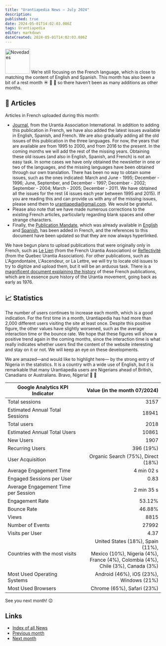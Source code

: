 ```yaml
---
title: "Urantiapedia News — July 2024"
description: 
published: true
date: 2024-05-01T14:02:03.086Z
tags: Urantiapedia
editor: markdown
dateCreated: 2024-05-01T14:02:03.086Z
---
```


<img src="/_assets/svg/icon-news.svg" alt="Novedades" style="width: 80px;"> We’re still focusing on the French language, which is close to matching the content of English and Spanish. This month has also been a bit of a rest month :sunny: :beer: :sunrise_over_mountains: so there haven’t been as many additions as other months.

## :page_with_curl: Articles

Articles in French uploaded during this month:

- [Journal](/fr/index/articles_iua_journal), from the Urantia Association International. In addition to adding this publication in French, we have also added the latest issues available in English, Spanish, and French. We are also gradually adding all the old issues of this publication in the three languages. For now, the years that are available are from 1995 to 2000, and from 2016 to the present. In the coming months we will add the rest of the missing years. Obtaining these old issues (and also in English, Spanish, and French) is not an easy task. In some cases we have only obtained the newsletter in one or two of the languages, and the missing languages ​​have been obtained through our own translation. There has been no way to obtain some issues, such as the ones indicated: March and June - 1995; December - 1996; June, September, and December - 1997; December - 2002; September - 2004; March - 2005; December - 2011. We have obtained all the issues for the rest (4 issues each year between 1995 and 2015). If you are reading this and can provide us with any of the missing issues, please send them to urantiapedia@gmail.com. We would be grateful. 
- Please also note that we have made numerous corrections to the existing French articles, particularly regarding blank spaces and other strange characters.
- Finally, the [Publication Mandate](/fr/article/The_Publication_Mandate), which was already available in [English](/en/article/The_Publication_Mandate) and [Spanish](/es/article/The_Publication_Mandate), has been added in French, and the references to this document have been updated so that they are now always hyperlinked.

We have begun plans to upload publications that were originally only in French, such as [Le Lien](http://lien.urantia.fr/) (from the French Urantia Association) or [Reflectivité](https://www.urantia-quebec.ca/publications/reflectivite) (from the Quebec Urantia Association). For other publications, such as L'Agondontaire, L'Ascendeur, or La Lettre, we will try to locate old issues to try to digitize and upload them, but it will be an arduous task. There is a [magnificent document explaining the history](http://lien.urantia.fr/100supplement.pdf) of these French publications, which are in essence pure history of the Urantia movement, going back as early as 1976.


## :chart_with_upwards_trend: Statistics

The number of users continues to increase each month, which is a good indication. For the first time in a month, Urantiapedia has had more than 2,000 different users visiting the site at least once. Despite this positive figure, the other values ​​have slightly worsened, such as the average interaction time or the bounce rate. We hope that these figures will show a positive trend again in the coming months, since the interaction time is what really indicates whether users find the content of the website interesting and stay on it or not. We will keep an eye on these developments.

We are amazed—and would like to highlight here— by the strong entry of Nigeria in the statistics. It is a country with a wide use of English, but it is remarkable that many Urantiapedia users are Nigerians ahead of British, Canadians or Australians. Bravo, Nigeria! :clap: :clap:

Google Analytics KPI Indicator | Value (in the month 07/2024)
--- | ---:
Total sessions | 3157
Estimated Annual Total Sessions | 18941
Total users | 2018
Estimated Annual Total Users | 10861
New Users | 1907
Recurring Users | 396 (19%)
User Acquisition | Organic Search (75%), Direct (18%)
Average Engagement Time | 4 min 02 s
Engaged Sessions per User | 0.83
Average Engagement Time per Session | 2 min 35 s
Engagement Rate | 53.12%
Bounce Rate | 46.88%
Views | 8815
Number of Events | 27992
Visits per User | 4.37
Countries with the most visits | United States (18%), Spain (11%), <br>Mexico (10%), Nigeria (4%), <br>France (4%), Colombia (4%),<br>Chile (3%), Canada (3%) 
Most Used Operating Systems | Android (46%), iOS (23%), Windows (21%) 
Most Used Browsers | Chrome (65%), Safari (23%) 

See you next month! :wink: 

## Links 

- [Index of all News](/en/news)
- [Previous month](/en/news/2024/06)
- [Next month](/en/news/2024/08)